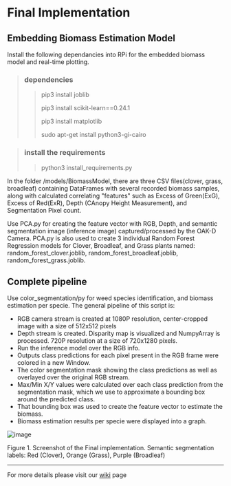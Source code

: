 # Final Implementation

## Embedding Biomass Estimation Model

Install the following dependancies into RPi for the embedded biomass model and real-time plotting. 

> ### **dependencies**
>>
>> pip3 install joblib
>> 
>> pip3 install scikit-learn==0.24.1
>> 
>> pip3 install matplotlib
>> 
>> sudo apt-get install python3-gi-cairo

> ### **install the requirements**
>>
>> python3 install_requirements.py


In the folder /models/BiomassModel, there are three CSV files(clover, grass, broadleaf) containing DataFrames with several recorded biomass samples, along with calculated correlating "features" such as Excess of Green(ExG), Excess of Red(ExR), Depth (CAnopy Height Measurement), and Segmentation Pixel count.

Use PCA.py for creating the feature vector with RGB, Depth, and semantic segmentation image (inference image) captured/processed by the OAK-D Camera. PCA.py is also used to create 3 individual Random Forest Regression models for Clover, Broadleaf, and Grass plants named: random_forest_clover.joblib, random_forest_broadleaf.joblib, random_forest_grass.joblib.

## Complete pipeline

Use color_segmentation/py for weed species identification, and biomass estimation per specie. The general pipeline of this script is:

- RGB camera stream is created at 1080P resolution, center-cropped image with a size of 512x512 pixels
- Depth stream is created. Disparity map is visualized and NumpyArray is processed. 720P resolution at a size of 720x1280 pixels.
- Run the inference model over the RGB info. 
- Outputs class predictions for each pixel present in the RGB frame were colored in a new Window.
- The color segmentation mask showing the class predictions as well as overlayed over the original RGB stream. 
- Max/Min X/Y values were calculated over each class prediction from the segmentation mask, which we use to approximate a bounding box around the predicted class.
- That bounding box was used to create the feature vector to estimate the biomass.
- Biomass estimation results per specie were displayed into a graph.

![image](https://user-images.githubusercontent.com/70924969/125471205-2f4777a9-cd56-499f-b7a7-1d1df0f764f0.png)

Figure 1.  Screenshot of the Final implementation. Semantic segmentation labels: Red (Clover), Orange (Grass), Purple (Broadleaf) 

---

For more details please visit our [wiki](https://github.com/precision-sustainable-ag/OpenCV_Competition2021/wiki/8.-Final-Implementation) page

